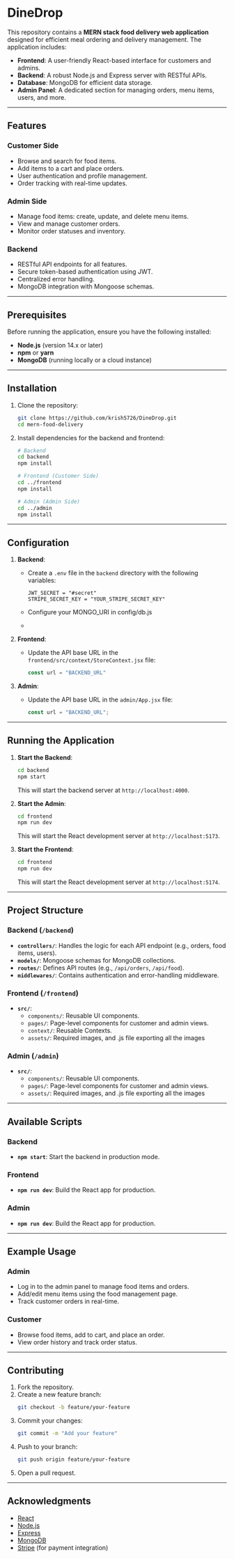# DineDrop

This repository contains a **MERN stack food delivery web application** designed for efficient meal ordering and delivery management. The application includes:

- **Frontend**: A user-friendly React-based interface for customers and admins.
- **Backend**: A robust Node.js and Express server with RESTful APIs.
- **Database**: MongoDB for efficient data storage.
- **Admin Panel**: A dedicated section for managing orders, menu items, users, and more.

---

## Features

### Customer Side
- Browse and search for food items.
- Add items to a cart and place orders.
- User authentication and profile management.
- Order tracking with real-time updates.

### Admin Side
- Manage food items: create, update, and delete menu items.
- View and manage customer orders.
- Monitor order statuses and inventory.

### Backend
- RESTful API endpoints for all features.
- Secure token-based authentication using JWT.
- Centralized error handling.
- MongoDB integration with Mongoose schemas.

---

## Prerequisites

Before running the application, ensure you have the following installed:

- **Node.js** (version 14.x or later)
- **npm** or **yarn**
- **MongoDB** (running locally or a cloud instance)

---

## Installation

1. Clone the repository:
   ```bash
   git clone https://github.com/krish5726/DineDrop.git
   cd mern-food-delivery
   ```

2. Install dependencies for the backend and frontend:
   ```bash
   # Backend
   cd backend
   npm install

   # Frontend (Customer Side)
   cd ../frontend
   npm install

   # Admin (Admin Side)
   cd ../admin
   npm install
   ```

---

## Configuration

1. **Backend**:
   - Create a `.env` file in the `backend` directory with the following variables:
     ```env
     JWT_SECRET = "#secret"
     STRIPE_SECRET_KEY = "YOUR_STRIPE_SECRET_KEY"

     ```
   - Configure your MONGO_URI in config/db.js
  
   - 
2. **Frontend**:
   - Update the API base URL in the `frontend/src/context/StoreContext.jsx` file:
     ```javascript
     const url = "BACKEND_URL"
     ```

3. **Admin**:
   - Update the API base URL in the `admin/App.jsx` file:
     ```javascript
     const url = "BACKEND_URL";
     ```

---

## Running the Application

1. **Start the Backend**:
   ```bash
   cd backend
   npm start
   ```
   This will start the backend server at `http://localhost:4000`.

2. **Start the Admin**:
   ```bash
   cd frontend
   npm run dev
   ```
   This will start the React development server at `http://localhost:5173`.

2. **Start the Frontend**:
   ```bash
   cd frontend
   npm run dev
   ```
   This will start the React development server at `http://localhost:5174`.

---

## Project Structure

### Backend (`/backend`)
- **`controllers/`**: Handles the logic for each API endpoint (e.g., orders, food items, users).
- **`models/`**: Mongoose schemas for MongoDB collections.
- **`routes/`**: Defines API routes (e.g., `/api/orders`, `/api/food`).
- **`middlewares/`**: Contains authentication and error-handling middleware.

### Frontend (`/frontend`)
- **`src/`**:
  - `components/`: Reusable UI components.
  - `pages/`: Page-level components for customer and admin views.
  - `context/`: Reusable Contexts.
  - `assets/`: Required images, and .js file exporting all the images
 
### Admin (`/admin`)
- **`src/`**:
  - `components/`: Reusable UI components.
  - `pages/`: Page-level components for customer and admin views.
  - `assets/`: Required images, and .js file exporting all the images

---

## Available Scripts

### Backend
- **`npm start`**: Start the backend in production mode.

### Frontend
- **`npm run dev`**: Build the React app for production.

### Admin
- **`npm run dev`**: Build the React app for production.

---


## Example Usage

### Admin
- Log in to the admin panel to manage food items and orders.
- Add/edit menu items using the food management page.
- Track customer orders in real-time.

### Customer
- Browse food items, add to cart, and place an order.
- View order history and track order status.

---

## Contributing

1. Fork the repository.
2. Create a new feature branch:
   ```bash
   git checkout -b feature/your-feature
   ```
3. Commit your changes:
   ```bash
   git commit -m "Add your feature"
   ```
4. Push to your branch:
   ```bash
   git push origin feature/your-feature
   ```
5. Open a pull request.

---


## Acknowledgments

- [React](https://reactjs.org/)
- [Node.js](https://nodejs.org/)
- [Express](https://expressjs.com/)
- [MongoDB](https://www.mongodb.com/)
- [Stripe](https://stripe.com/) (for payment integration)
